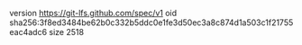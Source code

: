 version https://git-lfs.github.com/spec/v1
oid sha256:3f8ed3484be62b0c332b5ddc0e1fe3d50ec3a8c874d1a503c1f21755eac4adc6
size 2518

